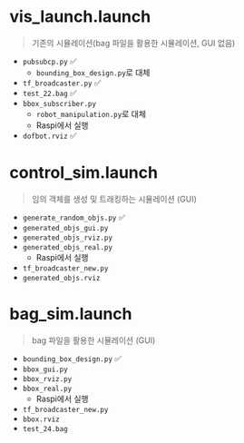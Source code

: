 # vis_launch.launch
> 기존의 시뮬레이션(bag 파일을 활용한 시뮬레이션, GUI 없음)
* `pubsubcp.py` ✅
  * `bounding_box_design.py`로 대체
* `tf_broadcaster.py` ✅
* `test_22.bag` ✅
* `bbox_subscriber.py`
  * `robot_manipulation.py`로 대체
  * Raspi에서 실행
* `dofbot.rviz` ✅

# control_sim.launch
> 임의 객체를 생성 및 트래킹하는 시뮬레이션 (GUI)
* `generate_random_objs.py` ✅
* `generated_objs_gui.py`
* `generated_objs_rviz.py`
* `generated_objs_real.py`
  * Raspi에서 실행
* `tf_broadcaster_new.py`
* `generated_objs.rviz`

# bag_sim.launch
> bag 파일을 활용한 시뮬레이션 (GUI)
* `bounding_box_design.py` ✅
* `bbox_gui.py`
* `bbox_rviz.py`
* `bbox_real.py`
  * Raspi에서 실행
* `tf_broadcaster_new.py`
* `bbox.rviz`
* `test_24.bag`
